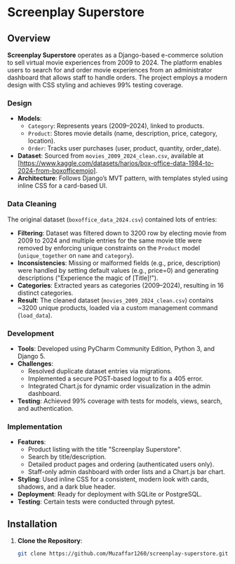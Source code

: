 ﻿# Screenplay Superstore

## Overview
**Screenplay Superstore** operates as a Django-based e-commerce solution to sell virtual movie experiences from 2009 to 2024. The platform enables users to search for and order movie experiences from an administrator dashboard that allows staff to handle orders. The project employs a modern design with CSS styling and achieves 99% testing coverage.

### Design
- **Models**:
  - `Category`: Represents years (2009–2024), linked to products.
  - `Product`: Stores movie details (name, description, price, category, location).
  - `Order`: Tracks user purchases (user, product, quantity, order_date).
- **Dataset**: Sourced from `movies_2009_2024_clean.csv`, available at [https://www.kaggle.com/datasets/harios/box-office-data-1984-to-2024-from-boxofficemojo].
- **Architecture**: Follows Django’s MVT pattern, with templates styled using inline CSS for a card-based UI.

### Data Cleaning
The original dataset (`boxoffice_data_2024.csv`) contained lots of entries:
- **Filtering**: Dataset was filtered down to 3200 row by electing movie from 2009 to 2024 and multiple entries for the same movie title were removed by enforcing unique constraints on the `Product` model (`unique_together` on `name` and `category`).
- **Inconsistencies**: Missing or malformed fields (e.g., price, description) were handled by setting default values (e.g., price=0) and generating descriptions ("Experience the magic of [Title]!").
- **Categories**: Extracted years as categories (2009–2024), resulting in 16 distinct categories.
- **Result**: The cleaned dataset (`movies_2009_2024_clean.csv`) contains ~3200 unique products, loaded via a custom management command (`load_data`).

### Development
- **Tools**: Developed using PyCharm Community Edition, Python 3, and Django 5.
- **Challenges**:
  - Resolved duplicate dataset entries via migrations.
  - Implemented a secure POST-based logout to fix a 405 error.
  - Integrated Chart.js for dynamic order visualization in the admin dashboard.
- **Testing**: Achieved 99% coverage with tests for models, views, search, and authentication.

### Implementation
- **Features**:
  - Product listing with the title "Screenplay Superstore".
  - Search by title/description.
  - Detailed product pages and ordering (authenticated users only).
  - Staff-only admin dashboard with order lists and a Chart.js bar chart.
- **Styling**: Used inline CSS for a consistent, modern look with cards, shadows, and a dark blue header.
- **Deployment**: Ready for deployment with SQLite or PostgreSQL.
- **Testing**: Certain tests were conducted through pytest.

## Installation
1. **Clone the Repository**:
   ```bash
   git clone https://github.com/Muzaffar1260/screenplay-superstore.git
